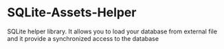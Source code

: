 # SQLite-Assets-Helper
SQLite helper library. It allows you to load your database from external file and it provide a synchronized access to the database
